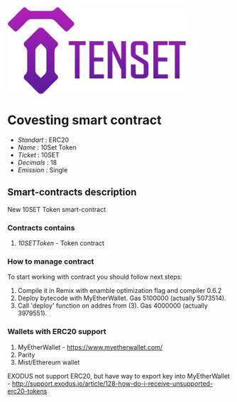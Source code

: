![10Set Token](logo.jpg "10Set Token")

# Covesting smart contract

* _Standart_        : ERC20
* _Name_            : 10Set Token
* _Ticket_          : 10SET
* _Decimals_        : 18
* _Emission_        : Single

## Smart-contracts description

New 10SET Token smart-contract

### Contracts contains
1. _10SETToken_ - Token contract

### How to manage contract
To start working with contract you should follow next steps:
1. Compile it in Remix with enamble optimization flag and compiler 0.6.2
2. Deploy bytecode with MyEtherWallet. Gas 5100000 (actually 5073514).
3. Call 'deploy' function on addres from (3). Gas 4000000 (actually 3979551). 

### Wallets with ERC20 support
1. MyEtherWallet - https://www.myetherwallet.com/
2. Parity 
3. Mist/Ethereum wallet

EXODUS not support ERC20, but have way to export key into MyEtherWallet - http://support.exodus.io/article/128-how-do-i-receive-unsupported-erc20-tokens
